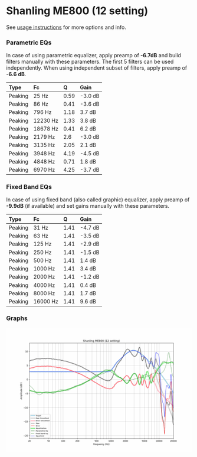 # Shanling ME800 (12 setting)
See [usage instructions](https://github.com/jaakkopasanen/AutoEq#usage) for more options and info.

### Parametric EQs
In case of using parametric equalizer, apply preamp of **-6.7dB** and build filters manually
with these parameters. The first 5 filters can be used independently.
When using independent subset of filters, apply preamp of **-6.6 dB**.

| Type    | Fc       |    Q | Gain    |
|:--------|:---------|:-----|:--------|
| Peaking | 25 Hz    | 0.59 | -3.0 dB |
| Peaking | 86 Hz    | 0.41 | -3.6 dB |
| Peaking | 796 Hz   | 1.18 | 3.7 dB  |
| Peaking | 12230 Hz | 1.33 | 3.8 dB  |
| Peaking | 18678 Hz | 0.41 | 6.2 dB  |
| Peaking | 2179 Hz  | 2.6  | -3.0 dB |
| Peaking | 3135 Hz  | 2.05 | 2.1 dB  |
| Peaking | 3948 Hz  | 4.19 | -4.5 dB |
| Peaking | 4848 Hz  | 0.71 | 1.8 dB  |
| Peaking | 6970 Hz  | 4.25 | -3.7 dB |

### Fixed Band EQs
In case of using fixed band (also called graphic) equalizer, apply preamp of **-9.9dB**
(if available) and set gains manually with these parameters.

| Type    | Fc       |    Q | Gain    |
|:--------|:---------|:-----|:--------|
| Peaking | 31 Hz    | 1.41 | -4.7 dB |
| Peaking | 63 Hz    | 1.41 | -3.5 dB |
| Peaking | 125 Hz   | 1.41 | -2.9 dB |
| Peaking | 250 Hz   | 1.41 | -1.5 dB |
| Peaking | 500 Hz   | 1.41 | 1.4 dB  |
| Peaking | 1000 Hz  | 1.41 | 3.4 dB  |
| Peaking | 2000 Hz  | 1.41 | -1.2 dB |
| Peaking | 4000 Hz  | 1.41 | 0.4 dB  |
| Peaking | 8000 Hz  | 1.41 | 1.7 dB  |
| Peaking | 16000 Hz | 1.41 | 9.6 dB  |

### Graphs
![](./Shanling%20ME800%20(12%20setting).png)